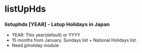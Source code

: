 # listUpHds

### listuphds [YEAR] - Lstup Holidays in Japan
* YEAR: This year(default) or YYYY
* 15 months from January. Sundays list + National Holidays list.
* Need jpholiday module
